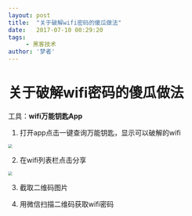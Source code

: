 ```yaml
---
layout: post
title:  "关于破解wifi密码的傻瓜做法"
date:   2017-07-10 00:29:20
tags:
     - 黑客技术
author: '梦者'
---
```

# 关于破解wifi密码的傻瓜做法

工具：**wifi万能钥匙App**

1. 打开app点击一键查询万能钥匙，显示可以破解的wifi

 <img src='https://supermanxkq.github.io/img/wifi.jpg' class='img-thumbnail'  style='zoom:50%' />

2. 在wifi列表栏点击分享

 <img src='https://supermanxkq.github.io/img/share.jpeg' class='img-thumbnail'  style='zoom:50%' />

3. 截取二维码图片

4. 用微信扫描二维码获取wifi密码


